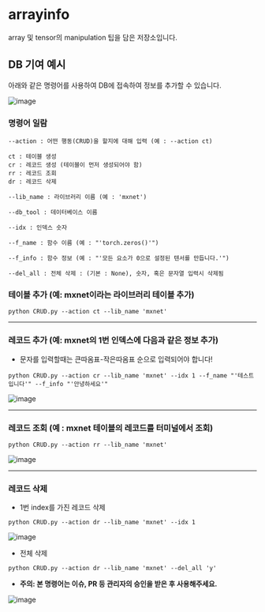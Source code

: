 # arrayinfo
array 및 tensor의 manipulation 팁을 담은 저장소입니다.


## DB 기여 예시

아래와 같은 명령어를 사용하여 DB에 접속하여 정보를 추가할 수 있습니다.

![image](https://user-images.githubusercontent.com/38157496/124503341-53aac980-de00-11eb-9498-301b05ffcc14.png)

### 명령어 일람

```
--action : 어떤 행동(CRUD)을 할지에 대해 입력 (예 : --action ct)

ct : 테이블 생성
cr : 레코드 생성 (테이블이 먼저 생성되어야 함)
rr : 레코드 조회
dr : 레코드 삭제

--lib_name : 라이브러리 이름 (예 : 'mxnet')

--db_tool : 데이터베이스 이름 

--idx : 인덱스 숫자

--f_name : 함수 이름 (예 : "'torch.zeros()'")

--f_info : 함수 정보 (예 : "'모든 요소가 0으로 설정된 텐서를 만듭니다.'")

--del_all : 전체 삭제 : (기본 : None), 숫자, 혹은 문자열 입력시 삭제됨
```

### 테이블 추가 (예: mxnet이라는 라이브러리 테이블 추가)
`python CRUD.py --action ct --lib_name 'mxnet'`

---

### 레코드 추가 (예: mxnet의 1번 인덱스에 다음과 같은 정보 추가)

- 문자를 입력할때는 큰따옴표-작은따옴표 순으로 입력되어야 합니다!

`python CRUD.py --action cr --lib_name 'mxnet' --idx 1 --f_name "'테스트입니다'" --f_info "'안녕하세요'"`

![image](https://user-images.githubusercontent.com/38157496/124503462-940a4780-de00-11eb-8989-154bca85fc8b.png)

---

### 레코드 조회 (예 : mxnet 테이블의 레코드를 터미널에서 조회)

`python CRUD.py --action rr --lib_name 'mxnet'`

![image](https://user-images.githubusercontent.com/38157496/124503770-2dd1f480-de01-11eb-97b2-02e87884ebcb.png)

---

### 레코드 삭제

- 1번 index를 가진 레코드 삭제

`python CRUD.py --action dr --lib_name 'mxnet' --idx 1`

![image](https://user-images.githubusercontent.com/38157496/124503660-f8c5a200-de00-11eb-8860-9a90468f8510.png)

- 전체 삭제

`python CRUD.py --action dr --lib_name 'mxnet' --del_all 'y'`

- **주의: 본 명령어는 이슈, PR 등 관리자의 승인을 받은 후 사용해주세요.**

![image](https://user-images.githubusercontent.com/38157496/124503838-493cff80-de01-11eb-9852-eb70b5f27acd.png)


